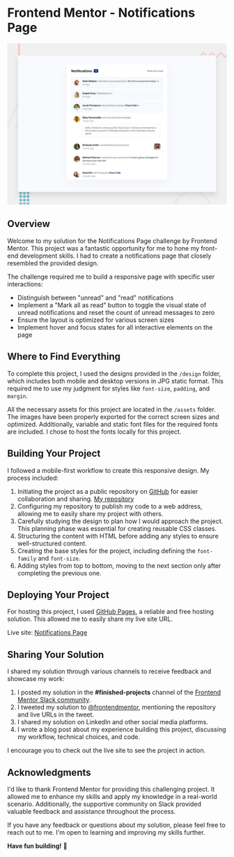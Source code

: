 # Frontend Mentor - Notifications Page

![Design preview for the Notifications page coding challenge](./design/desktop-preview.jpg)

## Overview

Welcome to my solution for the Notifications Page challenge by Frontend Mentor. This project was a fantastic opportunity for me to hone my front-end development skills. I had to create a notifications page that closely resembled the provided design.

The challenge required me to build a responsive page with specific user interactions:

- Distinguish between "unread" and "read" notifications
- Implement a "Mark all as read" button to toggle the visual state of unread notifications and reset the count of unread messages to zero
- Ensure the layout is optimized for various screen sizes
- Implement hover and focus states for all interactive elements on the page

## Where to Find Everything

To complete this project, I used the designs provided in the `/design` folder, which includes both mobile and desktop versions in JPG static format. This required me to use my judgment for styles like `font-size`, `padding`, and `margin`.

All the necessary assets for this project are located in the `/assets` folder. The images have been properly exported for the correct screen sizes and optimized. Additionally, variable and static font files for the required fonts are included. I chose to host the fonts locally for this project.

## Building Your Project

I followed a mobile-first workflow to create this responsive design. My process included:

1. Initiating the project as a public repository on [GitHub](https://github.com/) for easier collaboration and sharing. [My repository](https://github.com/Melksedeque/notifications-page)
2. Configuring my repository to publish my code to a web address, allowing me to easily share my project with others.
3. Carefully studying the design to plan how I would approach the project. This planning phase was essential for creating reusable CSS classes.
4. Structuring the content with HTML before adding any styles to ensure well-structured content.
5. Creating the base styles for the project, including defining the `font-family` and `font-size`.
6. Adding styles from top to bottom, moving to the next section only after completing the previous one.

## Deploying Your Project

For hosting this project, I used [GitHub Pages](https://pages.github.com/), a reliable and free hosting solution. This allowed me to easily share my live site URL.

Live site: [Notifications Page](https://melksedeque.github.io/notifications-page/)

## Sharing Your Solution

I shared my solution through various channels to receive feedback and showcase my work:

1. I posted my solution in the **#finished-projects** channel of the [Frontend Mentor Slack community](https://www.frontendmentor.io/slack).
2. I tweeted my solution to [@frontendmentor](https://twitter.com/frontendmentor), mentioning the repository and live URLs in the tweet.
3. I shared my solution on LinkedIn and other social media platforms.
4. I wrote a blog post about my experience building this project, discussing my workflow, technical choices, and code.

I encourage you to check out the live site to see the project in action.

## Acknowledgments

I'd like to thank Frontend Mentor for providing this challenging project. It allowed me to enhance my skills and apply my knowledge in a real-world scenario. Additionally, the supportive community on Slack provided valuable feedback and assistance throughout the process.

If you have any feedback or questions about my solution, please feel free to reach out to me. I'm open to learning and improving my skills further.

**Have fun building!** 🚀
